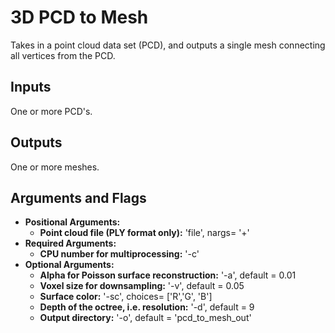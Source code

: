 # 3D PCD to Mesh

Takes in a point cloud data set (PCD), and outputs a single mesh connecting all vertices from the PCD.

## Inputs

One or more PCD's.

## Outputs

One or more meshes.

## Arguments and Flags
* **Positional Arguments:**
    * **Point cloud file (PLY format only):** 'file', nargs= '+'
* **Required Arguments:**
    * **CPU number for multiprocessing:** '-c'
* **Optional Arguments:**
    * **Alpha for Poisson surface reconstruction:** '-a', default = 0.01
    * **Voxel size for downsampling:** '-v', default = 0.05
    * **Surface color:** '-sc', choices= ['R','G', 'B']
    * **Depth of the octree, i.e. resolution:** '-d', default = 9
    * **Output directory:** '-o', default = 'pcd_to_mesh_out'
